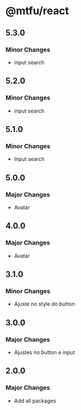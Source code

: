 # @mtfu/react

## 5.3.0

### Minor Changes

- input search

## 5.2.0

### Minor Changes

- input search

## 5.1.0

### Minor Changes

- Input search

## 5.0.0

### Major Changes

- Avatar

## 4.0.0

### Major Changes

- Avatar

## 3.1.0

### Minor Changes

- Ajuste no style do button

## 3.0.0

### Major Changes

- Ajustes no button e input

## 2.0.0

### Major Changes

- Add all packages
